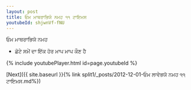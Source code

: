 ```yaml
---
layout: post
title: ਓਮ ਮਾਥਰਾਭਿਯੋ ਨਮਹ ੧੧ ਟਾਇਮਸ
youtubeId: shjwnVf-fNU
---
```

 
 
 ਓਮ ਮਾਥਰਾਭਿਯੋ ਨਮਹ  
 
 -  ਛੋਟੇ ਸਮੇਂ ਦਾ ਇੱਕ ਹੋਰ ਮਾਪ ਮਾਪ ਕੌਣ ਹੈ 
 
  
 
  
 
 
 
 
 
 


{% include youtubePlayer.html id=page.youtubeId %}
 
[Next]({{ site.baseurl }}{% link  split1/_posts/2012-12-01-ਓਮ ਲਾਵੇਭਯੋ ਨਮਹ ੧੧ ਟਾਇਮਸ.md%})
 
